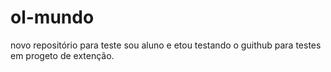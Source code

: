 # ol-mundo
novo repositório para teste
sou aluno e etou testando  o guithub para testes em progeto de extenção.
